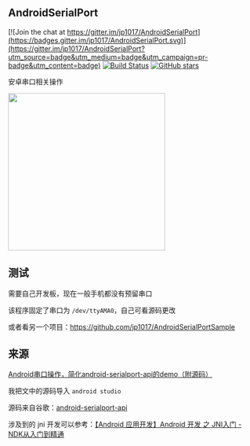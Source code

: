 ## AndroidSerialPort

[![Join the chat at https://gitter.im/jp1017/AndroidSerialPort](https://badges.gitter.im/jp1017/AndroidSerialPort.svg)](https://gitter.im/jp1017/AndroidSerialPort?utm_source=badge&utm_medium=badge&utm_campaign=pr-badge&utm_content=badge) [![Build Status](https://travis-ci.org/jp1017/AndroidSerialPort.svg?branch=master)](https://travis-ci.org/jp1017/AndroidSerialPort) [![GitHub stars](https://img.shields.io/github/stars/jp1017/AndroidSerialPort.svg?style=social&label=Star&maxAge=10800)](https://github.com/jp1017/AndroidSerialPort)

安卓串口相关操作

<img src="https://cloud.githubusercontent.com/assets/7868514/13865849/dee51aa8-ecea-11e5-99cd-0d8efa532314.png" width="320" />

## 测试

需要自己开发板，现在一般手机都没有预留串口

该程序固定了串口为 `/dev/ttyAMA0`，自己可看源码更改

或者看另一个项目：https://github.com/jp1017/AndroidSerialPortSample

## 来源

[Android串口操作，简化android-serialport-api的demo（附源码）](http://blog.csdn.net/akunainiannian/article/details/8740007)

我把文中的源码导入 `android studio`

源码来自谷歌：[android-serialport-api](https://code.google.com/archive/p/android-serialport-api/)

涉及到的 jni 开发可以参考：[【Android 应用开发】Android 开发 之 JNI入门 - NDK从入门到精通](http://blog.csdn.net/shulianghan/article/details/18964835)

